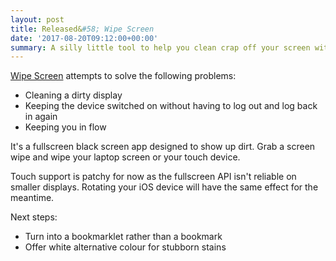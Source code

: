 ```yaml
---
layout: post
title: Released&#58; Wipe Screen
date: '2017-08-20T09:12:00+00:00'
summary: A silly little tool to help you clean crap off your screen without switching off or logging out. Makes use of the fullscreen API for big screens and just rotate to clean small screens.
---
```


[Wipe Screen](http://jordanm.co.uk/wipescreen) attempts to solve the following problems:

- Cleaning a dirty display
- Keeping the device switched on without having to log out and log back in again
- Keeping you in flow

It's a fullscreen black screen app designed to show up dirt. Grab a screen wipe and wipe your laptop screen or your touch device.

Touch support is patchy for now as the fullscreen API isn't reliable on smaller displays. Rotating your iOS device will have the same effect for the meantime.

Next steps:

- Turn into a bookmarklet rather than a bookmark
- Offer white alternative colour for stubborn stains
